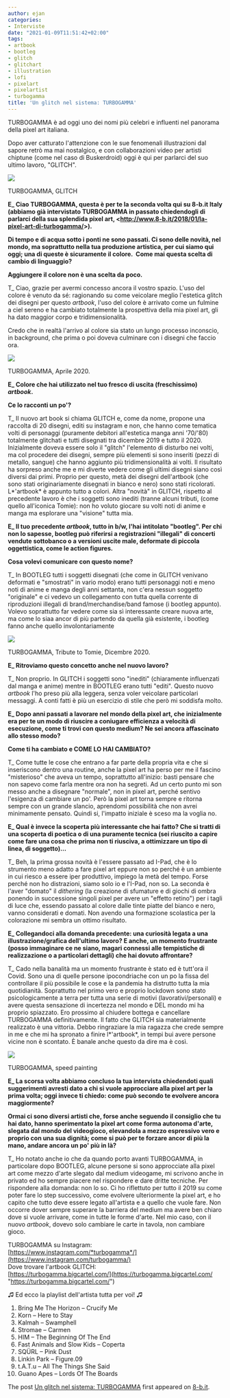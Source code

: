 ```yaml
---
author: ejan
categories:
- Interviste
date: "2021-01-09T11:51:42+02:00"
tags:
- artbook
- bootleg
- glitch
- glitchart
- illustration
- lofi
- pixelart
- pixelartist
- turbogamma
title: 'Un glitch nel sistema: TURBOGAMMA'
---
```


TURBOGAMMA è ad oggi uno dei nomi più celebri e influenti nel panorama della pixel art italiana.

Dopo aver catturato l'attenzione con le sue fenomenali illustrazioni dal sapore retrò ma mai nostalgico, e con collaborazioni video per artisti chiptune (come nel caso di Buskerdroid) oggi è qui per parlarci del suo ultimo lavoro, "GLITCH".

![](http://www.8-b.it/wp-content/uploads/2021/01/Copertina-1024x576.jpg)

TURBOGAMMA, GLITCH

**E\_ Ciao TURBOGAMMA, questa è per te la seconda volta qui su 8-b.it Italy (abbiamo già intervistato TURBOGAMMA in passato chiedendogli di parlarci della sua splendida pixel art, &lt;http://www.8-b.it/2018/01/la-pixel-art-di-turbogamma/&gt;).**

**Di tempo e di acqua sotto i ponti ne sono passati. Ci sono delle novità, nel mondo, ma soprattutto nella tua produzione artistica, per cui siamo qui oggi; una di queste è sicuramente il colore.  Come mai questa scelta di cambio di linguaggio?**

**Aggiungere il colore non è una scelta da poco.**

T\_ Ciao, grazie per avermi concesso ancora il vostro spazio. L'uso del colore è venuto da sé: ragionando su come veicolare meglio l'estetica glitch dei disegni per questo *artbook*, l'uso del colore è arrivato come un fulmine a ciel sereno e ha cambiato totalmente la prospettiva della mia pixel art, gli ha dato maggior corpo e tridimensionalità.

Credo che in realtà l'arrivo al colore sia stato un lungo processo inconscio, in background, che prima o poi doveva culminare con i disegni che faccio ora.

![](http://www.8-b.it/wp-content/uploads/2021/01/92358339_241374690390112_2793354158877924286_n1-2-600x600.jpg)

TURBOGAMMA, Aprile 2020.

**E\_ Colore che hai utilizzato nel tuo fresco di uscita (freschissimo) *artbook*.**

**Ce lo racconti un po'?**

T\_ Il nuovo art book si chiama GLITCH e, come da nome, propone una raccolta di 20 disegni, editi su instagram e non, che hanno come tematica volti di personaggi (puramente debitori all'estetica manga anni '70/'80) totalmente glitchati e tutti disegnati tra dicembre 2019 e tutto il 2020. Inizialmente doveva essere solo il "glitch" l'elemento di disturbo nei volti, ma col procedere dei disegni, sempre più elementi si sono inseriti (pezzi di metallo, sangue) che hanno aggiunto più tridimensionalità ai volti. Il risultato ha sorpreso anche me e mi diverte vedere come gli ultimi disegni siano così diversi dai primi. Proprio per questo, metà dei disegni dell'artbook (che sono stati originariamente disegnati in bianco e nero) sono stati ricolorati. L*'artbook* è appunto tutto a colori. Altra "novità" in GLITCH, rispetto al precedente lavoro è che i soggetti sono inediti (tranne alcuni tributi, (come quello all'iconica Tomie): non ho voluto giocare su volti noti di anime e manga ma esplorare una "visione" tutta mia.

**E\_ Il tuo precedente *artbook*, tutto in b/w, l'hai intitolato "bootleg". Per chi non lo sapesse, bootleg può riferirsi a registrazioni "illegali" di concerti vendute sottobanco o a versioni uscite male, deformate di piccola oggettistica, come le action figures.**

**Cosa volevi comunicare con questo nome?**

T\_ In BOOTLEG tutti i soggetti disegnati (che come in GLITCH venivano deformati e "smostrati" in vario modo) erano tutti personaggi noti e meno noti di anime e manga degli anni settanta, non c'era nessun soggetto "originale" e ci vedevo un collegamento con tutta quella corrente di riproduzioni illegali di brand/merchandise/band famose (i bootleg appunto). Volevo soprattutto far vedere come sia sì interessante creare nuova arte, ma come lo siaa ancor di più partendo da quella già esistente, i bootleg fanno anche quello involontariamente

![](http://www.8-b.it/wp-content/uploads/2021/01/131262917_870607947007943_3930467365228315018_n1-2-601x600.jpg)

TURBOGAMMA, Tribute to Tomie, Dicembre 2020.

**E\_ Ritroviamo questo concetto anche nel nuovo lavoro?**

T\_ Non proprio. In GLITCH i soggetti sono "inediti" (chiaramente influenzati dal manga e anime) mentre in BOOTLEG erano tutti "editi". Questo nuovo *artbook* l'ho preso più alla leggera, senza voler veicolare particolari messaggi. A conti fatti è più un esercizio di stile che però mi soddisfa molto.

**E\_ Dopo anni passati a lavorare nel mondo della pixel art, che inizialmente era per te un modo di riuscire a coniugare efficienza a velocità di esecuzione, come ti trovi con questo medium? Ne sei ancora affascinato allo stesso modo?**

**Come ti ha cambiato e COME LO HAI CAMBIATO?**

T\_ Come tutte le cose che entrano a far parte della propria vita e che si inseriscono dentro una routine, anche la pixel art ha perso per me il fascino "misterioso" che aveva un tempo, soprattutto all'inizio: basti pensare che non sapevo come farla mentre ora non ha segreti. Ad un certo punto mi son messo anche a disegnare "normale", non in pixel art, perché sentivo l'esigenza di cambiare un po'. Però la pixel art torna sempre e ritorna sempre con un grande slancio, aprendomi possibilità che non avrei minimamente pensato. Quindi si, l'impatto iniziale è sceso ma la voglia no.

**E\_ Qual è invece la scoperta più interessante che hai fatto? Che si tratti di una scoperta di poetica o di una puramente tecnica (sei riuscito a capire come fare una cosa che prima non ti riusciva, a ottimizzare un tipo di linea, di soggetto)…**

T\_ Beh, la prima grossa novità è l'essere passato ad I-Pad, che è lo strumento meno adatto a fare pixel art eppure non so perché è un ambiente in cui riesco a essere iper produttivo, impiego la metà del tempo. Forse perché non ho distrazioni, siamo solo io e l'I-Pad, non so. La seconda è l'aver "domato" il *dithering* (la creazione di sfumature e di giochi di ombra ponendo in successione singoli pixel per avere un "effetto retino") per i tagli di luce che, essendo passato al colore dalle tinte piatte del bianco e nero, vanno considerati e domati. Non avendo una formazione scolastica per la colorazione mi sembra un ottimo risultato.

**E\_ Collegandoci alla domanda precedente: una curiosità legata a una illustrazione/grafica dell'ultimo lavoro? E anche, un momento frustrante (posso immaginare ce ne siano, magari connessi alle tempistiche di realizzazione o a particolari dettagli) che hai dovuto affrontare?**

T\_ Cado nella banalità ma un momento frustrante è stato ed è tutt'ora il Covid. Sono una di quelle persone ipocondriache con un po la fissa del controllare il più possibile le cose e la pandemia ha distrutto tutta la mia quotidianità. Soprattutto nel primo vero e proprio lockdown sono stato psicologicamente a terra per tutta una serie di motivi (lavorativi/personali) e avere questa sensazione di incertezza nel mondo e DEL mondo mi ha proprio spiazzato. Ero prossimo al chiudere bottega e cancellare TURBOGAMMA definitivamente. Il fatto che GLITCH sia materialmente realizzato è una vittoria. Debbo ringraziare la mia ragazza che crede sempre in me e che mi ha spronato a finire l*'artbook*, in tempi bui avere persone vicine non è scontato. È banale anche questo da dire ma è così.

![](http://www.8-b.it/wp-content/uploads/2021/01/131449653_1522740934586837_4513354686184503490_n-2-600x600.jpg)

TURBOGAMMA, speed painting

**E\_ La scorsa volta abbiamo concluso la tua intervista chiedendoti quali suggerimenti avresti dato a chi si vuole approcciare alla pixel art per la prima volta; oggi invece ti chiedo: come può secondo te evolvere ancora maggiormente?**

**Ormai ci sono diversi artisti che, forse anche seguendo il consiglio che tu hai dato, hanno sperimentato la pixel art come forma autonoma d'arte, slegata dal mondo del videogioco, elevandola a mezzo espressivo vero e proprio con una sua dignità; come si può per te forzare ancor di più la mano, andare ancora un po' più in là?**

T\_ Ho notato anche io che da quando porto avanti TURBOGAMMA, in particolare dopo BOOTLEG, alcune persone si sono approcciate alla pixel art come mezzo d'arte slegato dal medium videogame, mi scrivono anche in privato ed ho sempre piacere nel rispondere e dare dritte tecniche. Per rispondere alla domanda: non lo so. Ci ho riflettuto per tutto il 2019 su come poter fare lo step successivo, come evolvere ulteriormente la pixel art, e ho capito che tutto deve essere legato all'artista e a quello che vuole fare. Non occorre dover sempre superare la barriera del medium ma avere ben chiaro dove si vuole arrivare, come in tutte le forme d'arte. Nel mio caso, con il nuovo *artbook*, dovevo solo cambiare le carte in tavola, non cambiare gioco.

TURBOGAMMA su Instagram:  
[https://www.instagram.com/*turbogamma*/](https://www.instagram.com/turbogamma/)  
Dove trovare l'artbook GLITCH:  
[https://turbogamma.bigcartel.com/](https://turbogamma.bigcartel.com/ &quot;https://turbogamma.bigcartel.com/&quot;)

♫ Ed ecco la playlist dell'artista tutta per voi! ♫

1) Bring Me The Horizon – Crucify Me  
2) Korn – Here to Stay  
3) Kalmah – Swamphell  
4) Stromae – Carmen  
5) HIM – The Beginning Of The End  
6) Fast Animals and Slow Kids – Coperta  
7) SQÜRL – Pink Dust  
8) Linkin Park – Figure.09  
9) t.A.T.u – All The Things She Said  
10) Guano Apes – Lords Of The Boards

The post [Un glitch nel sistema: TURBOGAMMA](https://www.8-b.it/2021/01/un-glitch-nel-sistema-turbogamma/) first appeared on [8-b.it](https://www.8-b.it).